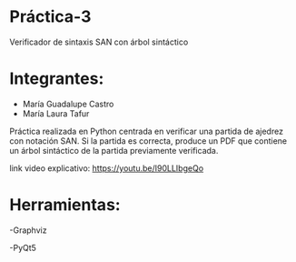 # Práctica-3
Verificador de sintaxis SAN con árbol sintáctico
# Integrantes: 
- María Guadalupe Castro
- María Laura Tafur

Práctica realizada en Python centrada en verificar una partida de ajedrez con notación SAN. Si la partida es correcta, produce un PDF que contiene un árbol sintáctico de la partida previamente verificada.

link video explicativo: https://youtu.be/I90LLIbgeQo

# Herramientas:
-Graphviz

-PyQt5

